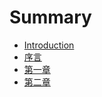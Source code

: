 # Summary

* [Introduction](README.md)
* [序言](./articles/chapter-00.md)
* [第一章](./articles/chapter-01.md)
* [第二章](./articles/chapter-02.md)
